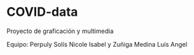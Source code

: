# COVID-data
 Proyecto de graficación y multimedia
 
 Equipo: 
     Perpuly Solís Nicole Isabel y
     Zuñiga Medina Luis Angel
